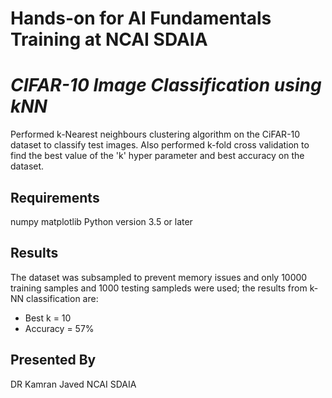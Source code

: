 # **Hands-on for AI Fundamentals Training at NCAI SDAIA**

# *CIFAR-10 Image Classification using kNN*

Performed k-Nearest neighbours clustering algorithm on the CiFAR-10 dataset to classify test images. Also performed k-fold cross validation to find the best value of the 'k' hyper parameter and best accuracy on the dataset.

## **Requirements**
numpy
matplotlib
Python version 3.5 or later 


## **Results**
The dataset was subsampled to prevent memory issues and only 10000 training samples and 1000 testing sampleds were used; the results from k-NN classification are:
- Best k = 10 
- Accuracy = 57%


## **Presented By**

DR Kamran Javed
NCAI
SDAIA
